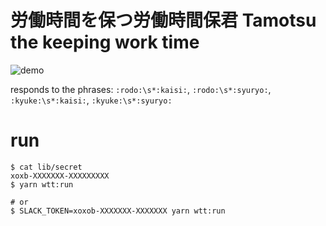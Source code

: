 労働時間を保つ労働時間保君 Tamotsu the keeping work time
===

![demo](https://gyazo.com/4195400178dffa8b45312630e4492a01.png "demo")

responds to the phrases:
`:rodo:\s*:kaisi:`, `:rodo:\s*:syuryo:`, `:kyuke:\s*:kaisi:`, `:kyuke:\s*:syuryo:`

# run
```shell-session
$ cat lib/secret
xoxb-XXXXXXX-XXXXXXXXX
$ yarn wtt:run

# or
$ SLACK_TOKEN=xoxob-XXXXXXX-XXXXXXX yarn wtt:run
```
